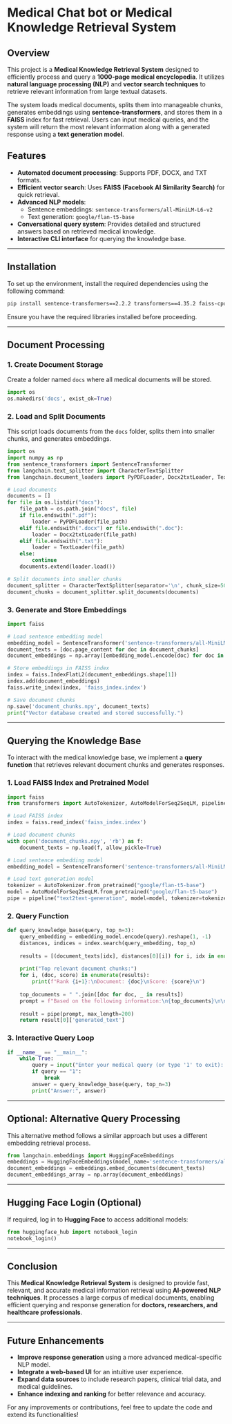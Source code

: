 # Medical Chat bot or Medical Knowledge Retrieval System 

## Overview
This project is a **Medical Knowledge Retrieval System** designed to efficiently process and query a **1000-page medical encyclopedia**. It utilizes **natural language processing (NLP)** and **vector search techniques** to retrieve relevant information from large textual datasets.

The system loads medical documents, splits them into manageable chunks, generates embeddings using **sentence-transformers**, and stores them in a **FAISS** index for fast retrieval. Users can input medical queries, and the system will return the most relevant information along with a generated response using a **text generation model**.

## Features
- **Automated document processing**: Supports PDF, DOCX, and TXT formats.
- **Efficient vector search**: Uses **FAISS (Facebook AI Similarity Search)** for quick retrieval.
- **Advanced NLP models**:
  - Sentence embeddings: `sentence-transformers/all-MiniLM-L6-v2`
  - Text generation: `google/flan-t5-base`
- **Conversational query system**: Provides detailed and structured answers based on retrieved medical knowledge.
- **Interactive CLI interface** for querying the knowledge base.

---

## Installation

To set up the environment, install the required dependencies using the following command:

```sh
pip install sentence-transformers==2.2.2 transformers==4.35.2 faiss-cpu==1.7.4 langchain==0.0.352 chromadb==0.4.17 langchain-community==0.0.14 pypdf==4.0.0 huggingface_hub==0.19.4
```

Ensure you have the required libraries installed before proceeding.

---

## Document Processing
### 1. Create Document Storage
Create a folder named `docs` where all medical documents will be stored.

```python
import os
os.makedirs('docs', exist_ok=True)
```

### 2. Load and Split Documents
This script loads documents from the `docs` folder, splits them into smaller chunks, and generates embeddings.

```python
import os
import numpy as np
from sentence_transformers import SentenceTransformer
from langchain.text_splitter import CharacterTextSplitter
from langchain.document_loaders import PyPDFLoader, Docx2txtLoader, TextLoader

# Load documents
documents = []
for file in os.listdir("docs"):
    file_path = os.path.join("docs", file)
    if file.endswith(".pdf"):
        loader = PyPDFLoader(file_path)
    elif file.endswith(".docx") or file.endswith(".doc"):
        loader = Docx2txtLoader(file_path)
    elif file.endswith(".txt"):
        loader = TextLoader(file_path)
    else:
        continue
    documents.extend(loader.load())

# Split documents into smaller chunks
document_splitter = CharacterTextSplitter(separator='\n', chunk_size=500, chunk_overlap=100)
document_chunks = document_splitter.split_documents(documents)
```

### 3. Generate and Store Embeddings
```python
import faiss

# Load sentence embedding model
embedding_model = SentenceTransformer('sentence-transformers/all-MiniLM-L6-v2')
document_texts = [doc.page_content for doc in document_chunks]
document_embeddings = np.array([embedding_model.encode(doc) for doc in document_texts])

# Store embeddings in FAISS index
index = faiss.IndexFlatL2(document_embeddings.shape[1])
index.add(document_embeddings)
faiss.write_index(index, 'faiss_index.index')

# Save document chunks
np.save('document_chunks.npy', document_texts)
print("Vector database created and stored successfully.")
```

---

## Querying the Knowledge Base

To interact with the medical knowledge base, we implement a **query function** that retrieves relevant document chunks and generates responses.

### 1. Load FAISS Index and Pretrained Model
```python
import faiss
from transformers import AutoTokenizer, AutoModelForSeq2SeqLM, pipeline

# Load FAISS index
index = faiss.read_index('faiss_index.index')

# Load document chunks
with open('document_chunks.npy', 'rb') as f:
    document_texts = np.load(f, allow_pickle=True)

# Load sentence embedding model
embedding_model = SentenceTransformer('sentence-transformers/all-MiniLM-L6-v2')

# Load text generation model
tokenizer = AutoTokenizer.from_pretrained("google/flan-t5-base")
model = AutoModelForSeq2SeqLM.from_pretrained("google/flan-t5-base")
pipe = pipeline("text2text-generation", model=model, tokenizer=tokenizer)
```

### 2. Query Function
```python
def query_knowledge_base(query, top_n=3):
    query_embedding = embedding_model.encode(query).reshape(1, -1)
    distances, indices = index.search(query_embedding, top_n)
    
    results = [(document_texts[idx], distances[0][i]) for i, idx in enumerate(indices[0])]
    
    print("Top relevant document chunks:")
    for i, (doc, score) in enumerate(results):
        print(f"Rank {i+1}:\nDocument: {doc}\nScore: {score}\n")
    
    top_documents = " ".join([doc for doc, _ in results])
    prompt = f"Based on the following information:\n{top_documents}\n\nPlease provide a detailed medical answer to the question: {query}"
    
    result = pipe(prompt, max_length=200)
    return result[0]['generated_text']
```

### 3. Interactive Query Loop
```python
if __name__ == "__main__":
    while True:
        query = input("Enter your medical query (or type '1' to exit): ")
        if query == "1":
            break
        answer = query_knowledge_base(query, top_n=3)
        print("Answer:", answer)
```

---

## Optional: Alternative Query Processing
This alternative method follows a similar approach but uses a different embedding retrieval process.
```python
from langchain.embeddings import HuggingFaceEmbeddings
embeddings = HuggingFaceEmbeddings(model_name='sentence-transformers/all-MiniLM-L6-v2')
document_embeddings = embeddings.embed_documents(document_texts)
document_embeddings_array = np.array(document_embeddings)
```

---

## Hugging Face Login (Optional)
If required, log in to **Hugging Face** to access additional models:
```python
from huggingface_hub import notebook_login
notebook_login()
```

---

## Conclusion
This **Medical Knowledge Retrieval System** is designed to provide fast, relevant, and accurate medical information retrieval using **AI-powered NLP techniques**. It processes a large corpus of medical documents, enabling efficient querying and response generation for **doctors, researchers, and healthcare professionals**.

---

## Future Enhancements
- **Improve response generation** using a more advanced medical-specific NLP model.
- **Integrate a web-based UI** for an intuitive user experience.
- **Expand data sources** to include research papers, clinical trial data, and medical guidelines.
- **Enhance indexing and ranking** for better relevance and accuracy.

For any improvements or contributions, feel free to update the code and extend its functionalities! 
